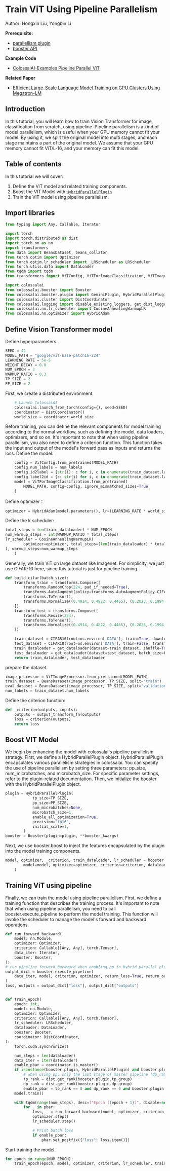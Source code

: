 # Train ViT Using Pipeline Parallelism

Author: Hongxin Liu, Yongbin Li

**Prerequisite:**
- [parallellism plugin](../basics/booster_plugins.md)
- [booster API](../basics/booster_api.md)

**Example Code**
- [ColossalAI-Examples Pipeline Parallel ViT](https://github.com/hpcaitech/ColossalAI/tree/main/examples/images/vit)

**Related Paper**
- [Efficient Large-Scale Language Model Training on GPU Clusters Using Megatron-LM](https://arxiv.org/abs/2104.04473)

## Introduction

In this tutorial, you will learn how to train Vision Transformer for image classification from scratch, using pipeline.
Pipeline parallelism is a kind of model parallelism, which is useful when your GPU memory cannot fit your model.
By using it, we split the original model into multi stages, and each stage maintains a part of the original model.
We assume that your GPU memory cannot fit ViT/L-16, and your memory can fit this model.

##  Table of contents

In this tutorial we will cover:

1. Define the ViT model and related training components.
2. Boost the VIT Model with [`HybridParallelPlugin`](../basics/booster_plugins.md)
3. Train the ViT model using pipeline parallelism.

## Import libraries

```python
from typing import Any, Callable, Iterator

import torch
import torch.distributed as dist
import torch.nn as nn
import transformers
from data import BeansDataset, beans_collator
from torch.optim import Optimizer
from torch.optim.lr_scheduler import _LRScheduler as LRScheduler
from torch.utils.data import DataLoader
from tqdm import tqdm
from transformers import ViTConfig, ViTForImageClassification, ViTImageProcessor

import colossalai
from colossalai.booster import Booster
from colossalai.booster.plugin import GeminiPlugin, HybridParallelPlugin, LowLevelZeroPlugin, TorchDDPPlugin
from colossalai.cluster import DistCoordinator
from colossalai.logging import disable_existing_loggers, get_dist_logger
from colossalai.nn.lr_scheduler import CosineAnnealingWarmupLR
from colossalai.nn.optimizer import HybridAdam
```
## Define Vision Transformer model
Define hyperparameters.
```python
SEED = 42
MODEL_PATH = "google/vit-base-patch16-224"
LEARNING_RATE = 5e-5
WEIGHT_DECAY = 0.0
NUM_EPOCH = 3
WARMUP_RATIO = 0.3
TP_SIZE = 2
PP_SIZE = 2
```
First, we create a distributed environment.
```python
    # Launch ColossalAI
    colossalai.launch_from_torch(config={}, seed=SEED)
    coordinator = DistCoordinator()
    world_size = coordinator.world_size
```
Before training, you can define the relevant components for model training according to the normal workflow, such as defining the model, data loaders, optimizers, and so on. It's important to note that when using pipeline parallelism, you also need to define a criterion function. This function takes the input and output of the model's forward pass as inputs and returns the loss.
Define the model:
```python
    config = ViTConfig.from_pretrained(MODEL_PATH)
    config.num_labels = num_labels
    config.id2label = {str(i): c for i, c in enumerate(train_dataset.label_names)}
    config.label2id = {c: str(i) for i, c in enumerate(train_dataset.label_names)}
    model = ViTForImageClassification.from_pretrained(
        MODEL_PATH, config=config, ignore_mismatched_sizes=True
    )
```
Define optimizer：
```python
optimizer = HybridAdam(model.parameters(), lr=(LEARNING_RATE * world_size), weight_decay=WEIGHT_DECAY)
```
Define the lr scheduler:
```python
total_steps = len(train_dataloader) * NUM_EPOCH
num_warmup_steps = int(WARMUP_RATIO * total_steps)
lr_scheduler = CosineAnnealingWarmupLR(
        optimizer=optimizer, total_steps=(len(train_dataloader) * total_steps = len(train_dataloader) * NUM_EPOCH
), warmup_steps=num_warmup_steps
    )
```
Generally, we train ViT on large dataset like Imagenet. For simplicity, we just use CIFAR-10 here, since this tutorial is just for pipeline training.

```python
def build_cifar(batch_size):
    transform_train = transforms.Compose([
        transforms.RandomCrop(224, pad_if_needed=True),
        transforms.AutoAugment(policy=transforms.AutoAugmentPolicy.CIFAR10),
        transforms.ToTensor(),
        transforms.Normalize((0.4914, 0.4822, 0.4465), (0.2023, 0.1994, 0.2010)),
    ])
    transform_test = transforms.Compose([
        transforms.Resize(224),
        transforms.ToTensor(),
        transforms.Normalize((0.4914, 0.4822, 0.4465), (0.2023, 0.1994, 0.2010)),
    ])

    train_dataset = CIFAR10(root=os.environ['DATA'], train=True, download=True, transform=transform_train)
    test_dataset = CIFAR10(root=os.environ['DATA'], train=False, transform=transform_test)
    train_dataloader = get_dataloader(dataset=train_dataset, shuffle=True, batch_size=batch_size, pin_memory=True)
    test_dataloader = get_dataloader(dataset=test_dataset, batch_size=batch_size, pin_memory=True)
    return train_dataloader, test_dataloader
```
prepare the dataset.
```python
image_processor = ViTImageProcessor.from_pretrained(MODEL_PATH)
train_dataset = BeansDataset(image_processor, TP_SIZE, split="train")
eval_dataset = BeansDataset(image_processor, TP_SIZE, split="validation")
num_labels = train_dataset.num_labels
```
Define the criterion function:
```python
def _criterion(outputs, inputs):
    outputs = output_transform_fn(outputs)
    loss = criterion(outputs)
    return loss
```
## Boost VIT Model
We begin by enhancing the model with colossalai's pipeline parallelism strategy. First, we define a HybridParallelPlugin object. HybridParallelPlugin encapsulates various parallelism strategies in colossalai. You can specify the use of pipeline parallelism by setting three parameters: pp_size, num_microbatches, and microbatch_size. For specific parameter settings, refer to the plugin-related documentation. Then, we initialize the booster with the HybridParallelPlugin object.
```python
plugin = HybridParallelPlugin(
            tp_size=TP_SIZE,
            pp_size=PP_SIZE,
            num_microbatches=None,
            microbatch_size=1,
            enable_all_optimization=True,
            precision="fp16",
            initial_scale=1,
        )
booster = Booster(plugin=plugin, **booster_kwargs)
```
Next, we use booster.boost to inject the features encapsulated by the plugin into the model training components.
```python
model, optimizer, _criterion, train_dataloader, lr_scheduler = booster.boost(
        model=model, optimizer=optimizer, criterion=criterion, dataloader=train_dataloader, lr_scheduler=lr_scheduler
    )
```
## Training ViT using pipeline
Finally, we can train the model using pipeline parallelism. First, we define a training function that describes the training process. It's important to note that when using pipeline parallelism, you need to call booster.execute_pipeline to perform the model training. This function will invoke the scheduler to manage the model's forward and backward operations.
```python
def run_forward_backward(
    model: nn.Module,
    optimizer: Optimizer,
    criterion: Callable[[Any, Any], torch.Tensor],
    data_iter: Iterator,
    booster: Booster,
):
# run pipeline forward backward when enabling pp in hybrid parallel plugin
output_dict = booster.execute_pipeline(
    data_iter, model, criterion, optimizer, return_loss=True, return_outputs=True
)
loss, outputs = output_dict["loss"], output_dict["outputs"]


def train_epoch(
    epoch: int,
    model: nn.Module,
    optimizer: Optimizer,
    criterion: Callable[[Any, Any], torch.Tensor],
    lr_scheduler: LRScheduler,
    dataloader: DataLoader,
    booster: Booster,
    coordinator: DistCoordinator,
):
    torch.cuda.synchronize()

    num_steps = len(dataloader)
    data_iter = iter(dataloader)
    enable_pbar = coordinator.is_master()
    if isinstance(booster.plugin, HybridParallelPlugin) and booster.plugin.pp_size > 1:
        # when using pp, only the last stage of master pipeline (dp_rank and tp_rank are both zero) shows pbar
        tp_rank = dist.get_rank(booster.plugin.tp_group)
        dp_rank = dist.get_rank(booster.plugin.dp_group)
        enable_pbar = tp_rank == 0 and dp_rank == 0 and booster.plugin.stage_manager.is_last_stage()
    model.train()

    with tqdm(range(num_steps), desc=f"Epoch [{epoch + 1}]", disable=not enable_pbar) as pbar:
        for _ in pbar:
            loss, _ = run_forward_backward(model, optimizer, criterion, data_iter, booster)
            optimizer.step()
            lr_scheduler.step()

            # Print batch loss
            if enable_pbar:
                pbar.set_postfix({"loss": loss.item()})
```
Start training the model.
```python
for epoch in range(NUM_EPOCH):
    train_epoch(epoch, model, optimizer, criterion, lr_scheduler, train_dataloader, booster, coordinator)
```
<!-- doc-test-command: echo  -->
